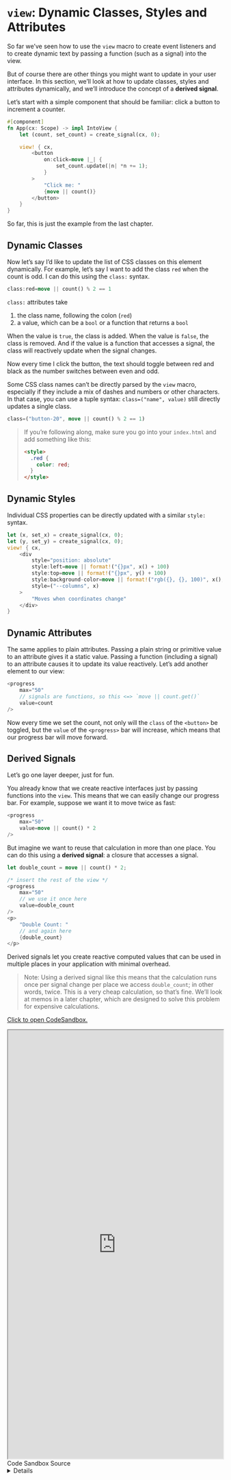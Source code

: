 # `view`: Dynamic Classes, Styles and Attributes

So far we’ve seen how to use the `view` macro to create event listeners and to
create dynamic text by passing a function (such as a signal) into the view.

But of course there are other things you might want to update in your user interface.
In this section, we’ll look at how to update classes, styles and attributes dynamically,
and we’ll introduce the concept of a **derived signal**.

Let’s start with a simple component that should be familiar: click a button to
increment a counter.

```rust
#[component]
fn App(cx: Scope) -> impl IntoView {
    let (count, set_count) = create_signal(cx, 0);

    view! { cx,
        <button
            on:click=move |_| {
                set_count.update(|n| *n += 1);
            }
        >
            "Click me: "
            {move || count()}
        </button>
    }
}
```

So far, this is just the example from the last chapter.

## Dynamic Classes

Now let’s say I’d like to update the list of CSS classes on this element dynamically.
For example, let’s say I want to add the class `red` when the count is odd. I can
do this using the `class:` syntax.

```rust
class:red=move || count() % 2 == 1
```

`class:` attributes take

1. the class name, following the colon (`red`)
2. a value, which can be a `bool` or a function that returns a `bool`

When the value is `true`, the class is added. When the value is `false`, the class
is removed. And if the value is a function that accesses a signal, the class will
reactively update when the signal changes.

Now every time I click the button, the text should toggle between red and black as
the number switches between even and odd.

Some CSS class names can’t be directly parsed by the `view` macro, especially if they include a mix of dashes and numbers or other characters. In that case, you can use a tuple syntax: `class=("name", value)` still directly updates a single class.

```rust
class=("button-20", move || count() % 2 == 1)
```

> If you’re following along, make sure you go into your `index.html` and add something like this:
>
> ```html
> <style>
>   .red {
>     color: red;
>   }
> </style>
> ```

## Dynamic Styles

Individual CSS properties can be directly updated with a similar `style:` syntax.

```rust
let (x, set_x) = create_signal(cx, 0);
let (y, set_y) = create_signal(cx, 0);
view! { cx,
    <div
        style="position: absolute"
        style:left=move || format!("{}px", x() + 100)
        style:top=move || format!("{}px", y() + 100)
        style:background-color=move || format!("rgb({}, {}, 100)", x(), y())
        style=("--columns", x)
    >
        "Moves when coordinates change"
    </div>
}
```

## Dynamic Attributes

The same applies to plain attributes. Passing a plain string or primitive value to
an attribute gives it a static value. Passing a function (including a signal) to
an attribute causes it to update its value reactively. Let’s add another element
to our view:

```rust
<progress
    max="50"
    // signals are functions, so this <=> `move || count.get()`
    value=count
/>
```

Now every time we set the count, not only will the `class` of the `<button>` be
toggled, but the `value` of the `<progress>` bar will increase, which means that
our progress bar will move forward.

## Derived Signals

Let’s go one layer deeper, just for fun.

You already know that we create reactive interfaces just by passing functions into
the `view`. This means that we can easily change our progress bar. For example,
suppose we want it to move twice as fast:

```rust
<progress
    max="50"
    value=move || count() * 2
/>
```

But imagine we want to reuse that calculation in more than one place. You can do this
using a **derived signal**: a closure that accesses a signal.

```rust
let double_count = move || count() * 2;

/* insert the rest of the view */
<progress
    max="50"
    // we use it once here
    value=double_count
/>
<p>
    "Double Count: "
    // and again here
    {double_count}
</p>
```

Derived signals let you create reactive computed values that can be used in multiple
places in your application with minimal overhead.

> Note: Using a derived signal like this means that the calculation runs once per
> signal change per place we access `double_count`; in other words, twice. This is a
> very cheap calculation, so that’s fine. We’ll look at memos in a later chapter, which
> are designed to solve this problem for expensive calculations.

[Click to open CodeSandbox.](https://codesandbox.io/p/sandbox/2-dynamic-attribute-pqyvzl?file=%2Fsrc%2Fmain.rs&selection=%5B%7B%22endColumn%22%3A1%2C%22endLineNumber%22%3A2%2C%22startColumn%22%3A1%2C%22startLineNumber%22%3A2%7D%5D)

<iframe src="https://codesandbox.io/p/sandbox/2-dynamic-attribute-pqyvzl?file=%2Fsrc%2Fmain.rs&selection=%5B%7B%22endColumn%22%3A1%2C%22endLineNumber%22%3A2%2C%22startColumn%22%3A1%2C%22startLineNumber%22%3A2%7D%5D" width="100%" height="1000px" style="max-height: 100vh"></iframe>



<preview>
<summary>Code Sandbox Source</summary>
<details>
```rust
use leptos::*;

#[component]
fn App(cx: Scope) -> impl IntoView {
    let (count, set_count) = create_signal(cx, 0);

    // a "derived signal" is a function that accesses other signals
    // we can use this to create reactive values that depend on the
    // values of one or more other signals
    let double_count = move || count() * 2;

    view! { cx,
        <button
            on:click=move |_| {
                set_count.update(|n| *n += 1);
            }
            // the class: syntax reactively updates a single class
            // here, we'll set the `red` class when `count` is odd
            class:red=move || count() % 2 == 1
        >
            "Click me"
        </button>
        // NOTE: self-closing tags like <br> need an explicit /
        <br/>

        // We'll update this progress bar every time `count` changes
        <progress
            // static attributes work as in HTML
            max="50"

            // passing a function to an attribute
            // reactively sets that attribute
            // signals are functions, so this <=> `move || count.get()`
            value=count
        >
        </progress>
        <br/>

        // This progress bar will use `double_count`
        // so it should move twice as fast!
        <progress
            max="50"
            // derived signals are functions, so they can also
            // reactive update the DOM
            value=double_count
        >
        </progress>
        <p>"Count: " {count}</p>
        <p>"Double Count: " {double_count}</p>
    }
}

fn main() {
    leptos::mount_to_body(|cx| view! { cx, <App/> })
}
```
</details>
</preview>
